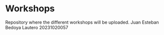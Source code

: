 # Workshops
Repository where the different workshops will be uploaded.
Juan Esteban Bedoya Lautero
20231020057
